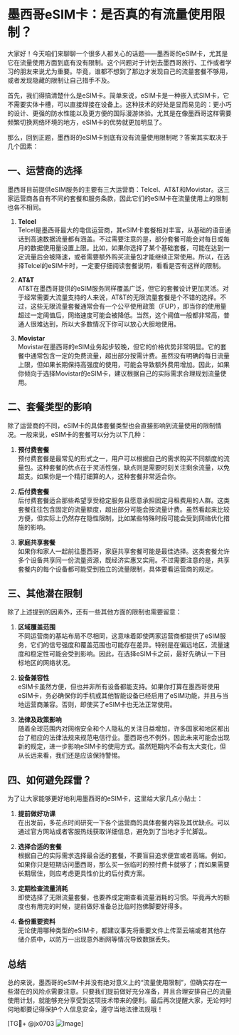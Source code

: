 # 墨西哥eSIM卡：是否真的有流量使用限制？

大家好！今天咱们来聊聊一个很多人都关心的话题——墨西哥的eSIM卡，尤其是它在流量使用方面到底有没有限制。这个问题对于计划去墨西哥旅行、工作或者学习的朋友来说尤为重要。毕竟，谁都不想到了那边才发现自己的流量套餐不够用，或者发现隐藏的限制让自己措手不及。

首先，我们得搞清楚什么是eSIM卡。简单来说，eSIM卡是一种嵌入式SIM卡，它不需要实体卡槽，可以直接焊接在设备上。这种技术的好处是显而易见的：更小巧的设计、更强的防水性能以及更方便的国际漫游体验。尤其是在像墨西哥这样需要频繁切换网络环境的地方，eSIM卡的优势就更加明显了。

那么，回到正题，墨西哥的eSIM卡到底有没有流量使用限制呢？答案其实取决于几个因素：

## 一、运营商的选择

墨西哥目前提供eSIM服务的主要有三大运营商：Telcel、AT&T和Movistar。这三家运营商各自有不同的套餐和服务条款，因此它们的eSIM卡在流量使用上的限制也各不相同。

1. **Telcel**  
   Telcel是墨西哥最大的电信运营商，其eSIM卡套餐相对丰富，从基础的语音通话到高速数据流量都有涵盖。不过需要注意的是，部分套餐可能会对每日或每月的数据使用量设置上限。比如，如果你选择了某个基础套餐，可能在达到一定流量后会被降速，或者需要额外购买流量包才能继续正常使用。所以，在选择Telcel的eSIM卡时，一定要仔细阅读套餐说明，看看是否有这样的限制。

2. **AT&T**  
   AT&T在墨西哥提供的eSIM服务同样覆盖广泛，但它的套餐设计更加灵活。对于经常需要大流量支持的人来说，AT&T的无限流量套餐是个不错的选择。不过，这些无限流量套餐通常会有一个公平使用政策（FUP），即当你的使用量超过一定阈值后，网络速度可能会被降低。当然，这个阈值一般都非常高，普通人很难达到，所以大多数情况下你可以放心大胆地使用。

3. **Movistar**  
   Movistar在墨西哥的eSIM业务起步较晚，但它的价格优势非常明显。它的套餐中通常包含一定的免费流量，超出部分按需计费。虽然没有明确的每日流量上限，但如果长期保持高强度的使用，可能会导致额外费用增加。因此，如果你倾向于选择Movistar的eSIM卡，建议根据自己的实际需求合理规划流量使用。

## 二、套餐类型的影响

除了运营商的不同，eSIM卡的具体套餐类型也会直接影响到流量使用的限制情况。一般来说，eSIM卡的套餐可以分为以下几种：

1. **预付费套餐**  
   预付费套餐是最常见的形式之一，用户可以根据自己的需求购买不同额度的流量包。这种套餐的优点在于灵活性强，缺点则是需要时刻关注剩余流量，以免超支。如果你是一个精打细算的人，这种套餐非常适合你。

2. **后付费套餐**  
   后付费套餐适合那些希望享受稳定服务且愿意承担固定月租费用的人群。这类套餐往往包含固定的流量额度，超出部分可能会按流量计费。虽然看起来比较方便，但实际上仍然存在隐性限制，比如某些特殊时段可能会受到网络优化措施的影响。

3. **家庭共享套餐**  
   如果你和家人一起前往墨西哥，家庭共享套餐可能是最佳选择。这类套餐允许多个设备共享同一份流量资源，既经济实惠又实用。不过需要注意的是，共享套餐内的每个设备都可能受到独立的流量限制，具体要看运营商的规定。

## 三、其他潜在限制

除了上述提到的因素外，还有一些其他方面的限制也需要留意：

1. **区域覆盖范围**  
   不同运营商的基站布局不尽相同，这意味着即使两家运营商都提供了eSIM服务，它们的信号强度和覆盖范围也可能存在差异。特别是在偏远地区，流量速度和稳定性可能会受到影响。因此，在选择eSIM卡之前，最好先确认一下目标地区的网络状况。

2. **设备兼容性**  
   eSIM卡虽然方便，但也并非所有设备都能支持。如果你打算在墨西哥使用eSIM卡，务必确保你的手机或其他智能设备已经启用了eSIM功能，并且与当地运营商兼容。否则，即使买了eSIM卡也无法正常使用。

3. **法律及政策影响**  
   随着全球范围内对网络安全和个人隐私的关注日益增加，许多国家和地区都出台了相应的法律法规来规范电信行业。墨西哥也不例外，因此未来可能会出现新的规定，进一步影响eSIM卡的使用方式。虽然短期内不会有太大变化，但从长远来看，我们还是应该保持警惕。

## 四、如何避免踩雷？

为了让大家能够更好地利用墨西哥的eSIM卡，这里给大家几点小贴士：

1. **提前做好功课**  
   在出发前，多花点时间研究一下各个运营商的具体套餐内容及其优缺点。可以通过官方网站或者客服热线获取详细信息，避免到了当地才手忙脚乱。

2. **选择合适的套餐**  
   根据自己的实际需求选择最合适的套餐，不要盲目追求便宜或者高端。例如，如果你只是短期访问墨西哥，那么买一张临时的预付费卡就够了；而如果需要长期居住，则应考虑更具性价比的后付费方案。

3. **定期检查流量消耗**  
   即使选择了无限流量套餐，也要养成定期查看流量消耗的习惯。毕竟再大的额度也有用完的时候，提前做好准备总比临时抱佛脚要好得多。

4. **备份重要资料**  
   无论使用哪种类型的eSIM卡，都建议事先将重要文件上传至云端或者其他存储介质中，以防万一出现意外断网等情况导致数据丢失。

## 总结

总的来说，墨西哥的eSIM卡并没有绝对意义上的“流量使用限制”，但确实存在一些潜在的风险点需要注意。只要我们提前做好充分准备，并且合理安排自己的流量使用计划，就能够充分享受到这项技术带来的便利。最后再次提醒大家，无论何时何地都要记得保护个人信息安全，遵守当地法律法规哦！

[TG💪+ @jx0703 ![Image](https://github.com/user-attachments/assets/dbca1d08-cadb-493c-b0ec-ad6f7a83f270)]
